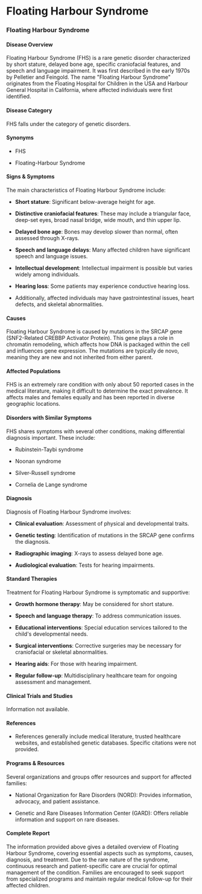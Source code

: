 # Floating Harbour Syndrome
### Floating Harbour Syndrome

#### Disease Overview
Floating Harbour Syndrome (FHS) is a rare genetic disorder characterized by short stature, delayed bone age, specific craniofacial features, and speech and language impairment. It was first described in the early 1970s by Pelletier and Feingold. The name "Floating Harbour Syndrome" originates from the Floating Hospital for Children in the USA and Harbour General Hospital in California, where affected individuals were first identified.

#### Disease Category
FHS falls under the category of genetic disorders.

#### Synonyms
- FHS
- Floating-Harbour Syndrome

#### Signs & Symptoms
The main characteristics of Floating Harbour Syndrome include:
- **Short stature**: Significant below-average height for age.
- **Distinctive craniofacial features**: These may include a triangular face, deep-set eyes, broad nasal bridge, wide mouth, and thin upper lip.
- **Delayed bone age**: Bones may develop slower than normal, often assessed through X-rays.
- **Speech and language delays**: Many affected children have significant speech and language issues.
- **Intellectual development**: Intellectual impairment is possible but varies widely among individuals.
- **Hearing loss**: Some patients may experience conductive hearing loss.
- Additionally, affected individuals may have gastrointestinal issues, heart defects, and skeletal abnormalities.

#### Causes
Floating Harbour Syndrome is caused by mutations in the SRCAP gene (SNF2-Related CREBBP Activator Protein). This gene plays a role in chromatin remodeling, which affects how DNA is packaged within the cell and influences gene expression. The mutations are typically de novo, meaning they are new and not inherited from either parent.

#### Affected Populations
FHS is an extremely rare condition with only about 50 reported cases in the medical literature, making it difficult to determine the exact prevalence. It affects males and females equally and has been reported in diverse geographic locations.

#### Disorders with Similar Symptoms
FHS shares symptoms with several other conditions, making differential diagnosis important. These include:
- Rubinstein-Taybi syndrome
- Noonan syndrome
- Silver-Russell syndrome
- Cornelia de Lange syndrome

#### Diagnosis
Diagnosis of Floating Harbour Syndrome involves:
- **Clinical evaluation**: Assessment of physical and developmental traits.
- **Genetic testing**: Identification of mutations in the SRCAP gene confirms the diagnosis.
- **Radiographic imaging**: X-rays to assess delayed bone age.
- **Audiological evaluation**: Tests for hearing impairments.

#### Standard Therapies
Treatment for Floating Harbour Syndrome is symptomatic and supportive:
- **Growth hormone therapy**: May be considered for short stature.
- **Speech and language therapy**: To address communication issues.
- **Educational interventions**: Special education services tailored to the child's developmental needs.
- **Surgical interventions**: Corrective surgeries may be necessary for craniofacial or skeletal abnormalities.
- **Hearing aids**: For those with hearing impairment.
- **Regular follow-up**: Multidisciplinary healthcare team for ongoing assessment and management.

#### Clinical Trials and Studies
Information not available.

#### References
- References generally include medical literature, trusted healthcare websites, and established genetic databases. Specific citations were not provided.

#### Programs & Resources
Several organizations and groups offer resources and support for affected families:
- National Organization for Rare Disorders (NORD): Provides information, advocacy, and patient assistance.
- Genetic and Rare Diseases Information Center (GARD): Offers reliable information and support on rare diseases.

#### Complete Report
The information provided above gives a detailed overview of Floating Harbour Syndrome, covering essential aspects such as symptoms, causes, diagnosis, and treatment. Due to the rare nature of the syndrome, continuous research and patient-specific care are crucial for optimal management of the condition. Families are encouraged to seek support from specialized programs and maintain regular medical follow-up for their affected children.

